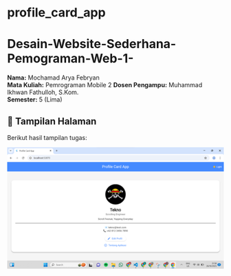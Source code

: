 # profile_card_app

# Desain-Website-Sederhana-Pemograman-Web-1-
**Nama:** Mochamad Arya Febryan  
**Mata Kuliah:** Pemrograman Mobile 2 
**Dosen Pengampu:** Muhammad Ikhwan Fathulloh, S.Kom.  
**Semester:** 5 (Lima)

## 🎨 Tampilan Halaman
Berikut hasil tampilan tugas:

![Tampilan Halaman](assets\images/profilecard.png)